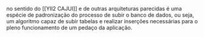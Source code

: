 no sentido do [[YII2 CAJUI]] e de outras arquiteturas parecidas é uma espécie de padronização do processo de subir o banco de dados, ou seja, um algoritmo capaz de subir tabelas e realizar inserções necessárias para o pleno funcionamento de um pedaço da aplicação.